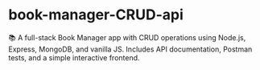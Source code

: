 # book-manager-CRUD-api
📚 A full-stack Book Manager app with CRUD operations using Node.js, Express, MongoDB, and vanilla JS. Includes API documentation, Postman tests, and a simple interactive frontend.
